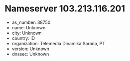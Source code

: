 # Nameserver 103.213.116.201

* as_number: 38750
* name: Unknown
* city: Unknown
* country: ID
* organization: Telemedia Dinamika Sarana, PT
* version: Unknown
* dnssec: Unknown
